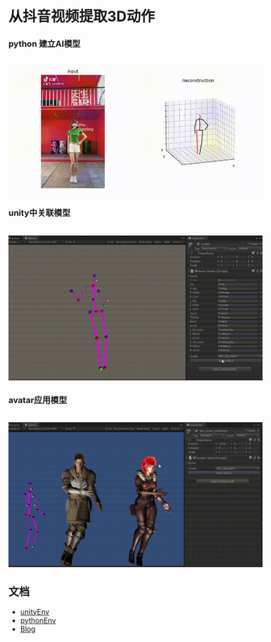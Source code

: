 # 从抖音视频提取3D动作

### python 建立AI模型


<br><img src='.github/o_dai1.gif'><br>

### unity中关联模型


<br><img src='.github/skeleton.gif'><br>

### avatar应用模型


<br><img src='.github/avatar.gif'><br>


## 文档

* [unityEnv](./unity/README.md)
* [pythonEnv](./python/README.md)
* [Blog](https://penghuailiang.gitee.io/blog/2020/3dpose)